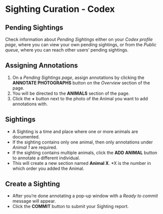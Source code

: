 # Sighting Curation - Codex

## Pending Sightings

Check information about *Pending Sightings* either on your *Codex profile page*, where you can view your own pending sightings, or from the *Public queue*, where you can reach other users’ pending sightings.

## Assigning Annotations

1. On a *Pending Sightings page*, assign annotations by clicking the **ANNOTATE PHOTOGRAPHS** button on the *Overview* section of the page.
2. You will be directed to the **ANIMALS** section of the page.
3. Click the **+** button next to the photo of the Animal you want to add annotations with.

## Sightings

* A Sighting is a time and place where one or more animals are documented.
* If the sighting contains only one animal, then only annotations under *Animal 1* are required.
* If the sighting contains multiple animals, click the **ADD ANIMAL** button to annotate a different individual.
* This will create a new section named **Animal X**. \*X is the number in which order you added the Animal.

## Create a Sighting

* After you’re done annotating a pop-up window with a *Ready to commit* message will appear.
* Click the **COMMIT** button to submit your Sighting report.